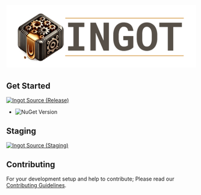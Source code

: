 # ![image](docs/images/banner.png)

## Get Started

[![Ingot Source (Release)](https://github.com/stfbln/Ingot/actions/workflows/ingot-src-release.yml/badge.svg)](https://github.com/stfbln/Ingot/actions/workflows/ingot-src-release.yml)

* ![NuGet Version](https://img.shields.io/nuget/v/Ingot.Mediator?label=Ingot.Mediator&link=https%3A%2F%2Fwww.nuget.org%2Fpackages%2FIngot.Mediator%2F0.0.2)

## Staging

[![Ingot Source (Staging)](https://github.com/stfbln/Ingot/actions/workflows/ingot-src-staging.yml/badge.svg)](https://github.com/stfbln/Ingot/actions/workflows/ingot-src-staging.yml)

## Contributing

For your development setup and help to contribute; Please read our [Contributing Guidelines](CONTRIBUTING.md).

